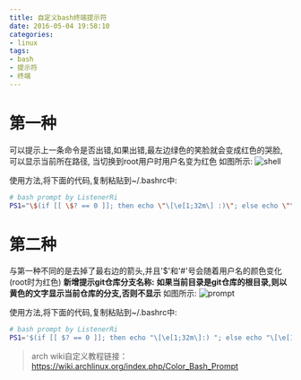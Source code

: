 ```yaml
---
title: 自定义bash终端提示符
date: 2016-05-04 19:58:10
categories:
- linux
tags:
- bash
- 提示符
- 终端
---
```


# 第一种
可以提示上一条命令是否出错,如果出错,最左边绿色的笑脸就会变成红色的哭脸,
可以显示当前所在路径,
当切换到root用户时用户名变为红色
如图所示:
![shell](shell.png)

使用方法,将下面的代码,复制粘贴到~/.bashrc中:
``` bash
# bash prompt by ListenerRi
PS1="\$(if [[ \$? == 0 ]]; then echo \"\[\e[1;32m\] :)\"; else echo \"\[\e[1;31m\] :(\"; fi) $(if [[ ${EUID} == 0 ]]; then echo "\[\e[1;31m\]\u \[\e[1;32m\]\w \[\e[1;33m\]# > "; else echo "\[\e[1;36m\]\u \[\e[1;32m\]\w \[\e[1;33m\]$ > "; fi)\[\e[0m\]"
```

# 第二种
与第一种不同的是去掉了最右边的箭头,并且'$'和'#'号会随着用户名的颜色变化(root时为红色)
**新增提示git仓库分支名称:**
**如果当前目录是git仓库的根目录,则以黄色的文字显示当前仓库的分支,否则不显示**
如图所示:
![prompt](prompt.png)

使用方法,将下面的代码,复制粘贴到~/.bashrc中:
``` bash
# bash prompt by ListenerRi
PS1='$(if [[ $? == 0 ]]; then echo "\[\e[1;32m\]:) "; else echo "\[\e[1;31m\]:( "; fi)$(if [[ ${EUID} == 0 ]]; then echo "\[\e[1;31m\]\u "; else echo "\[\e[1;36m\]\u "; fi)$(echo "\[\e[1;32m\]\w ")$(if [[ -d .git ]]; then echo "\[\e[1;33m\](`git status | head -n 1 | grep -o "\b\S*$"`) "; fi)$(if [[ ${EUID} == 0 ]]; then echo "\[\e[1;31m\]\$ "; else echo "\[\e[1;36m\]\$ "; fi)\[\e[0m\]'
```

> arch wiki自定义教程链接：
> https://wiki.archlinux.org/index.php/Color_Bash_Prompt
